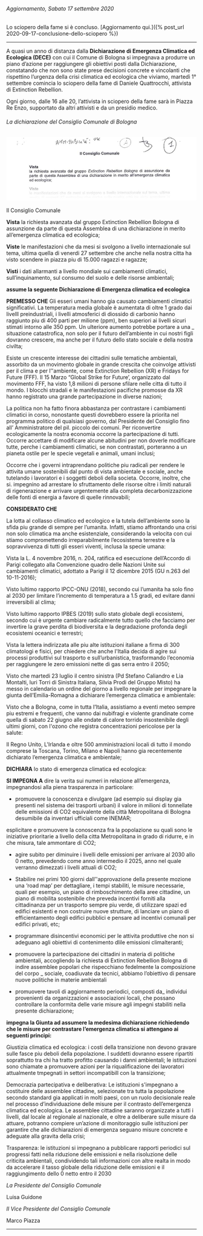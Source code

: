 
###### Aggiornamento, Sabato 17 settembre 2020

Lo sciopero della fame si è concluso. [Aggiornamento qui.]({% post_url 2020-09-17-conclusione-dello-sciopero %})

---

A quasi un anno di distanza dalla **Dichiarazione di Emergenza Climatica ed Ecologica (DECE)** con cui il Comune di Bologna si impegnava a produrre un piano d’azione per raggiungere gli obiettivi posti dalla Dichiarazione, constatando che non sono state prese decisioni concrete e vincolanti che rispettino l’urgenza della crisi climatica ed ecologica che viviamo, martedì 1° settembre comincia lo sciopero della fame di Daniele Quattrocchi, attivista di Extinction Rebellion.

Ogni giorno, dalle 16 alle 20, l’attivista in sciopero della fame sarà in Piazza Re Enzo, supportato da altri attivisti e da un presidio medico.

###### La dichiarazione del Consiglio Comunale di Bologna


![image](/assets/img/consiglio_dichiarazione.jpg)


Il Consiglio Comunale

**Vista**
la richiesta avanzata dal gruppo Extinction Rebellion Bologna di assunzione da parte di questa Assemblea di una dichiarazione in merito all’emergenza climatica ed ecologica;

**Viste**
le manifestazioni che da mesi si svolgono a livello internazionale sul tema, ultima quella di venerdi 27 settembre che anche nella nostra citta ha visto scendere in piazza piu di 15.000 ragazzi e ragazze;

**Visti**
i dati allarmanti a livello mondiale sui cambiamenti climatici, sull’inquinamento, sul consumo del suolo e delle risorse ambientali;

**assume la seguente Dichiarazione di Emergenza climatica ed ecologica**

**PREMESSO CHE**
Gli esseri umani hanno gia causato cambiamenti climatici significativi. La
temperatura media globale è aumentata di oltre 1 grado dai livelll
preindustriali, i livelli atmosferici di diossido di carbonio hanno raggiunto piu
di 400 parti per milione (ppm), ben superiori ai livelli sicuri stimati intorno alle
350 ppm. Un ulteriore aumento potrebbe portare a una _ situazione
catastrofica, non solo per il futuro dell’ambiente in cui nostri figli dovranno
crescere, ma anche per il futuro dello stato sociale e della nostra civilta;

Esiste un crescente interesse dei cittadini sulle tematiche ambientali,
assorbito da un movimento globale in grande crescita che coinvolge attivisti
per il clima e per l’'ambiente, come Extinction Rebellion (XR) e Fridays for
Future (FFF). Il 15 Marzo “Global Strike for Future’, organizzato dal
movimento FFF, ha visto 1,8 milioni di persone sfilare nelle citta di tutto il
mondo. I blocchi stradali e le manifestazioni pacifiche promosse da XR
hanno registrato una grande partecipazione in diverse nazioni;

La politica non ha fatto finora abbastanza per contrastare i cambiamenti
climatici in corso, nonostante questi dovrebbero essere la priorita nel
programma politico di qualsiasi governo, dal Presidente del Consiglio fino
all’ Amministratore del pil. piccolo dei comuni. Per riconvertire ecologicamente
la nostra economia occorre la partecipazione di tutti. Occorre accettare di
modificare alcune abitudini per non doverle modificare tutte, perche i
cambiamenti climatici, se non contrastati, porteranno a un pianeta ostile per
le specie vegetali e animali, umani inclusi;

Occorre che i governi intraprendano politiche piu radicali per rendere le
attivita umane sostenibili dal punto di vista ambientale e sociale, anche
tutelando i lavoratori e i soggetti deboli della societa. Occorre, inoltre, che si.
impegnino ad arrestare lo sfruttamento delle risorse oltre i limiti naturali di
rigenerazione e arrivare urgentemente alla completa decarbonizzazione delle
fonti di energia a favore di quelle rinnovabili;

**CONSIDERATO CHE**

La lotta al collasso climatico ed ecologico e la tutela dell’ambiente sono la
sfida piu grande di sempre per l’umanita. Infatti, stiamo affrontando una crisi
non solo climatica ma anche esistenziale, considerando la velocita con cui
stiamo compromettendo irreparabilmente l’ecosistema terrestre e la
sopravvivenza di tutti gli esseri viventi, inclusa la specie umana:

Vista la L. 4 novembre 2016, n. 204, ratifica ed esecuzione dell’Accordo di
Parigi collegato alla Convenzione quadro delle Nazioni Unite sui
cambiamenti climatici, adottato a Parigi il 12 dicembre 2015 (GU n.263 del
10-11-2016);

Visto lultimo rapporto IPCC-ONU (2018), secondo cui l’umanita ha solo fino
al 2030 per limitare l’incremento di temperatura a 1.5 gradi, ed evitare danni
irreversibili al clima;

Visto lultimo rapporto IPBES (2019) sullo stato globale degli ecosistemi,
secondo cui è urgente cambiare radicalmente tutto quello che facciamo per
invertire la grave perdita di biodiversita e la degradazione profonda degli
ecosistemi oceanici e terrestri;

Vista la lettera indirizzata alle piu alte istituzioni italiane a firma di 300
climatologi e fisici, per chiedere che anche I'Italia decida di agire sui processi
produttivi sul trasporto e sull’urbanistica, trasformando l’economia per
raggiungere le zero emissioni nette di gas serra entro il 2050;

Visto che martedi 23 luglio il centro sinistra (Pd Stefano Caliandro e Lia
Montalti, luri Torri di Sinistra Italiana, Silvia Prodi del Gruppo Misto) ha messo
in calendario un ordine del giorno a livello regionale per impegnare la giunta
dell’Emilia-Romagna a dichiarare l’emergenza climatica e ambientale:

Visto che a Bologna, come in tutta I’ltalia, assistiamo a eventi meteo sempre
piu estremi e frequenti, che vanno dai nubifragi e violente grandinate come
quella di sabato 22 giugno alle ondate di calore torrido insostenibile degli
ultimi giorni, con l'ozono che registra concentrazioni pericolose per la salute:

Il Regno Unito, L'Irlanda e oltre 500 amministrazioni locali di tutto il mondo
comprese la Toscana, Torino, Milano e Napoli hanno gia recentemente
dichiarato l’emergenza climatica e ambientale;

**DICHIARA**
lo stato di emergenza climatica ed ecologica:

**SI IMPEGNA A**
dire la verita sui numeri in relazione all’emergenza, impegnandosi alla piena
trasparenza in particolare:

- promuovere la conoscenza e divulgare (ad esempio sui display gia presenti
nel sistema dei trasporti urbani) il valore in milioni di tonnellate delle emissioni di
CO2 equivalente della città Metropolitana di Bologna desumibile da inventari
ufficiali come INEMAR;

esplicitare e promuovere la conoscenza fra la popolazione su quali sono le
iniziative prioritarie a livello della citta Metropolitana in grado di ridurre, e in che
misura, tale ammontare di CO2;

- agire subito per diminuire i livelli delle emissioni per arrivare al 2030 allo 0
netto, prevedendo come anno intermedio il 2025, anno nel quale verranno
dimezzati i livelli attuali di CO2;

- Stabilire nei primi 100 giorni dall’'approvazione della presente mozione una
‘road map’ per dettagliare, i tempi stabiliti, le misure necessarie, quali per
esempio, un piano di rimboschimento della aree cittadine, un piano di mobilita
sostenibile che preveda incentivi forniti alla cittadinanza per un trasporto sempre
piu verde, di utilizzare spazi ed edifici esistenti e non costruire nuove strutture, di
lanciare un piano di efficientamento degli edifici pubblici e pensare ad incentivi
comunali per edifici privati, etc;

- programmare disincentivi economici per le attivita produttive che non si
adeguano agli obiettivi di contenimento dlile emissioni climalteranti;

- promuovere la partecipazione dei cittadini in materia di politiche ambientali,
accogliendo la richiesta di Extinction Rebellion Bologna di indire assemblee
popolari che rispecchiano fedelmente la composizione del corpo _ sociale,
coadiuvate da tecnici, abbiamo l’obiettivo di pensare nuove politiche in materie
ambientali

- promuovere tavoli di aggiornamento periodici, composti da_ individui
provenienti da organizzazioni e associazioni locali, che possano controllare la
conformita delle varie misure agli impegni stabiliti nella presente dichiarazione;

**impegna la Giunta ad assumere la medesima dichiarazione richiedendo che le misure per contrastare l’emergenza climatica si attengano ai seguenti principi:**

Giustizia climatica ed ecologica: i costi della transizione non devono gravare
sulle fasce piu deboli della popolazione. I suddetti dovranno essere
ripartiti soprattutto tra chi ha tratto profitto causando i danni ambientali; le
istituzioni sono chiamate a promuovere azioni per la riqualificazione dei
lavoratori attualmente tmpegnati in settori incompatibill con la transizione;

Democrazia partecipativa e deliberativa: Le istituzioni s'impegnano a
costituire delle assemblee cittadine, selezionate tra tutta la popolazione
secondo standard gia applicati in molti paesi, con un ruolo decisionale reale
nel processo d’individuazione delle misure per il contrasto dell’emergenza
climatica ed ecologica. Le assemblee cittadine saranno organizzate a tutti i
livelli, dal locale al regionale al nazionale, e oltre a deliberare sulle misure da
attuare, potranno compiere un’azione di monitoraggio sulle istituzioni per
garantire che alle dichiarazioni di emergenza seguano misure concrete e
adeguate alla gravita della crisi;

Trasparenza: le istituzioni si impegnano a pubblicare rapporti periodici sul
progressi fatti nella riduzione delle emissioni e nella risoluzione delle criticita
ambientali, condividendo tali informazioni con altre realta in modo da
accelerare il tasso globale della riduzione delle emissioni e il raggiungimento
dello 0 netto entro il 2030



*La Presidente del Consiglio Comunale*

Luisa Guidone

*II Vice Presidente del Consiglio Comunale*

Marco Piazza



---
